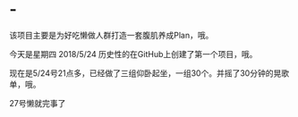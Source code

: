 # -
该项目主要是为好吃懒做人群打造一套腹肌养成Plan，哦。


今天是星期四 2018/5/24 历史性的在GitHub上创建了第一个项目，哦。

现在是5/24号21点多，已经做了三组仰卧起坐，一组30个。并摇了30分钟的晃歌单，哦。

27号懒就完事了
